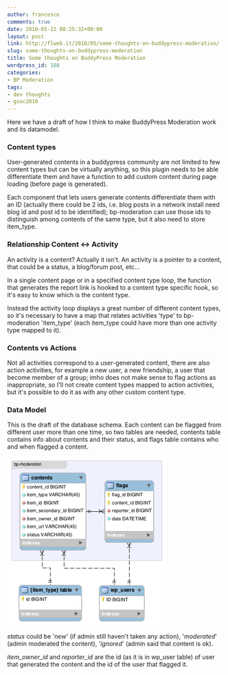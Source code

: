 ```yaml
---
author: francesco
comments: true
date: 2010-05-22 08:25:32+00:00
layout: post
link: http://flweb.it/2010/05/some-thoughts-on-buddypress-moderation/
slug: some-thoughts-on-buddypress-moderation
title: Some thoughts on BuddyPress Moderation
wordpress_id: 168
categories:
- BP Moderation
tags:
- dev thoughts
- gsoc2010
---
```


Here we have a draft of how I think to make BuddyPress Moderation work and its datamodel.


### Content types


User-generated contents in a buddypress community are not limited to few content types but can be virtually anything, so this plugin needs to be able differentiate them and have a function to add custom content during page loading (before page is generated).

Each component that lets users generate contents differentiate them with an ID (actually there could be 2 ids, i.e. blog posts in a network install need blog id and post id to be identified); bp-moderation can use those ids to distinguish among contents of the same type, but it also need to store item_type.


### Relationship Content <-> Activity


An activity is a content? Actually it isn't. An activity is a pointer to a content, that could be a status, a blog/forum post, etc...

In a single content page or in a specified content type loop, the function that generates the report link is hooked to a content type specific hook, so it's easy to know which is the content type.

Instead the activity loop displays a great number of different content types, so it's necessary to have a map that relates activities 'type' to bp-moderation 'item_type' (each item_type could have more than one activity type mapped to it).


### Contents vs Actions


Not all activities correspond to a user-generated content, there are also action activities, for example a new user, a new friendship, a user that become member of a group; imho does not make sense to flag actions as inappropriate, so I'll not create content types mapped to action activities, but it's possible to do it as with any other custom content type.


### Data Model


This is the draft of the database schema. Each content can be flagged from different user more than one time, so two tables are needed, contents table contains info about contents and their status, and flags table contains who and when flagged a content.

[![](/app/uploads/2010/05/schema2.png)](/app/uploads/2010/05/schema2.png)

_status_ could be '_new_' (if admin still haven't taken any action), '_moderated_' (admin moderated the content), '_ignored_' (admin said that content is ok).

_item_owner_id_ and _reporter_id_ are the id (as it is in wp_user table) of user that generated the content and the id of the user that flagged it.
